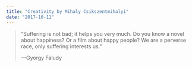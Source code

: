 ```yaml
---
title: "Creativity by Mihaly Csikszentmihalyi"
date: "2017-10-11"
---
```


> “Suffering is not bad; it helps you very much. Do you know a novel about happiness? Or a film about happy people? We are a perverse race, only suffering interests us.”
> 
> —Gyorgy Faludy
